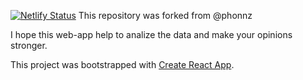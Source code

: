 [![Netlify Status](https://api.netlify.com/api/v1/badges/1d6442cd-16a5-4e2f-9fce-a0d551be6dab/deploy-status)](https://app.netlify.com/sites/covidpy/deploys)
This repository was forked from @phonnz

I hope this web-app help to analize the data and make your opinions stronger.


This project was bootstrapped with [Create React App](https://github.com/facebook/create-react-app).

